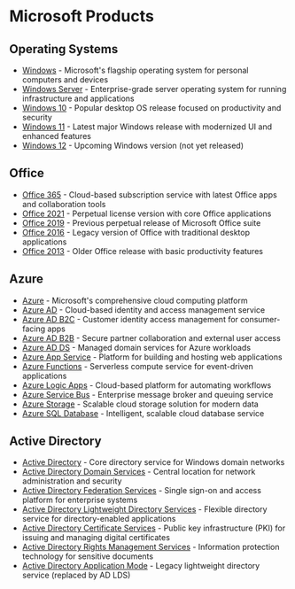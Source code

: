# Microsoft Products

## Operating Systems

* [Windows](notes/microsoft-products/windows.md) - Microsoft's flagship operating system for personal computers and devices
* [Windows Server](notes/microsoft-products/windows-server.md) - Enterprise-grade server operating system for running infrastructure and applications
* [Windows 10](notes/microsoft-products/windows-10.md) - Popular desktop OS release focused on productivity and security
* [Windows 11](notes/microsoft-products/windows-11.md) - Latest major Windows release with modernized UI and enhanced features
* [Windows 12](notes/microsoft-products/windows-12.md) - Upcoming Windows version (not yet released)

## Office

* [Office 365](notes/microsoft-products/office-365.md) - Cloud-based subscription service with latest Office apps and collaboration tools
* [Office 2021](notes/microsoft-products/office-2021.md) - Perpetual license version with core Office applications
* [Office 2019](notes/microsoft-products/office-2019.md) - Previous perpetual release of Microsoft Office suite
* [Office 2016](notes/microsoft-products/office-2016.md) - Legacy version of Office with traditional desktop applications
* [Office 2013](notes/microsoft-products/office-2013.md) - Older Office release with basic productivity features

## Azure

* [Azure](notes/microsoft-products/azure.md) - Microsoft's comprehensive cloud computing platform
* [Azure AD](notes/microsoft-products/azure-ad.md) - Cloud-based identity and access management service
* [Azure AD B2C](notes/microsoft-products/azure-ad-b2c.md) - Customer identity access management for consumer-facing apps
* [Azure AD B2B](notes/microsoft-products/azure-ad-b2b.md) - Secure partner collaboration and external user access
* [Azure AD DS](notes/microsoft-products/azure-ad-ds.md) - Managed domain services for Azure workloads
* [Azure App Service](notes/microsoft-products/azure-app-service.md) - Platform for building and hosting web applications
* [Azure Functions](notes/microsoft-products/azure-functions.md) - Serverless compute service for event-driven applications
* [Azure Logic Apps](notes/microsoft-products/azure-logic-apps.md) - Cloud-based platform for automating workflows
* [Azure Service Bus](notes/microsoft-products/azure-service-bus.md) - Enterprise message broker and queuing service
* [Azure Storage](notes/microsoft-products/azure-storage.md) - Scalable cloud storage solution for modern data
* [Azure SQL Database](notes/microsoft-products/azure-sql-database.md) - Intelligent, scalable cloud database service

## Active Directory

* [Active Directory](active-directory/active-directory.md) - Core directory service for Windows domain networks
* [Active Directory Domain Services](notes/microsoft-products/active-directory-domain-services.md) - Central location for network administration and security
* [Active Directory Federation Services](notes/microsoft-products/active-directory-federation-services.md) - Single sign-on and access platform for enterprise systems
* [Active Directory Lightweight Directory Services](notes/microsoft-products/active-directory-lightweight-directory-services.md) - Flexible directory service for directory-enabled applications
* [Active Directory Certificate Services](notes/microsoft-products/active-directory-certificate-services.md) - Public key infrastructure (PKI) for issuing and managing digital certificates
* [Active Directory Rights Management Services](notes/microsoft-products/active-directory-rights-management-services.md) - Information protection technology for sensitive documents
* [Active Directory Application Mode](notes/microsoft-products/active-directory-application-mode.md) - Legacy lightweight directory service (replaced by AD LDS)